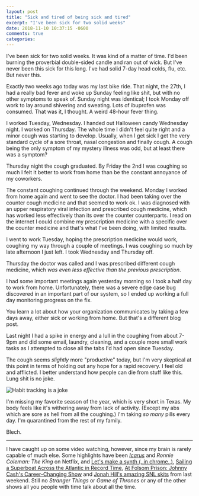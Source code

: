 ```yaml
---
layout: post
title: "Sick and tired of being sick and tired"
excerpt: "I've been sick for two solid weeks"
date: 2018-11-10 10:37:15 -0600
comments: true
categories: 
---
```


I've been sick for two solid weeks. It was kind of a matter of time. I'd been burning the proverbial double-sided candle and ran out of wick. But I've never been this sick for this long. I've had solid 7-day head colds, flu, etc. But never this.

Exactly two weeks ago today was my last bike ride. That night, the 27th, I had a really bad fever and woke up Sunday feeling like shit, but with no other symptoms to speak of. Sunday night was identical; I took Monday off work to lay around shivering and sweating. Lots of ibuprofen was consumed. That was it, I thought. A weird 48-hour fever thing. 

I worked Tuesday, Wednesday. I handed out Halloween candy Wednesday night. I worked on Thursday. The whole time I didn't feel quite right and a minor cough was starting to develop. Usually, when I get sick I get the very standard cycle of a sore throat, nasal congestion and finally cough. A cough being the only symptom of my mystery illness was odd, but at least there was a symptom?

Thursday night the cough graduated. By Friday the 2nd I was coughing so much I felt it better to work from home than be the constant annoyance of my coworkers.

The constant coughing continued through the weekend. Monday I worked from home again and went to see the doctor. I had been taking over the counter cough medicine and that seemed to work ok. I was diagnosed with an upper respiratory viral infection and prescribed cough medicine, which has worked less effectively than its over the counter counterparts. I read on the internet I could combine my prescription medicine with a specific over the counter medicine and that's what I've been doing, with limited results.

I went to work Tuesday, hoping the prescription medicine would work, coughing my way through a couple of meetings. I was coughing so much by late afternoon I just left. I took Wednesday and Thursday off. 

Thursday the doctor was called and I was prescribed different cough medicine, which _was even less effective than the previous prescription_. 

I had some important meetings again yesterday morning so I took a half day to work from home. Unfortunately, there was a severe edge case bug discovered in an important part of our system, so I ended up working a full day monitoring progress on the fix.

You learn a lot about how your organization communicates by taking a few days away, either sick or working from home. But that's a different blog post.

Last night I had a spike in energy and a lull in the coughing from about 7-9pm and did some email, laundry, cleaning, and a couple more small work tasks as I attempted to close all the tabs I'd had open since Tuesday.

The cough seems _slightly_ more "productive" today, but I'm very skeptical at this point in terms of holding out any hope for a rapid recovery. I feel old and afflicted. I better understand how people can die from stuff like this. Lung shit is no joke. 

![]({{site.url}}/assets/2018/11/habits.png "Habit tracking is a joke")

I'm missing my favorite season of the year, which is very short in Texas. My body feels like it's withering away from lack of activity. (Except my abs which are sore as hell from all the coughing.) I'm taking _so many_ pills every day. I'm quarantined from the rest of my family. 

Blech.

---

I have caught up on some video watching, however, since my brain is rarely capable of much else. Some highlights have been _[Icarus](https://en.wikipedia.org/wiki/Icarus_(2017_film))_ and _Ronnie Coleman: The King_ on Netflix, and [Let's make a synth (..in chrome..)](https://www.youtube.com/watch?v=jif1RcaR7Cc), [Sailing a Superboat Across the Atlantic in Record Time](https://www.youtube.com/watch?v=DDmz9iqyeSU), [At Folsom Prison: Johnny Cash's Career-Changing Show](https://www.youtube.com/watch?v=ENbiyN-vNnk) and [Jonah Hill's amazing SNL skits](https://www.youtube.com/watch?v=NWl_NbzVxB0 "Like another Adam Grossman classic") from last weekend. Still no _Stranger Things_ or _Game of Thrones_ or any of the other shows all you people with time talk about all the time.
